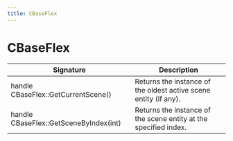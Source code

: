 ```yaml
---
title: CBaseFlex
---
```


# CBaseFlex

|Signature|Description|
|---|---|
| handle CBaseFlex::GetCurrentScene() | Returns the instance of the oldest active scene entity (if any). | 
| handle CBaseFlex::GetSceneByIndex(int) | Returns the instance of the scene entity at the specified index. | 
